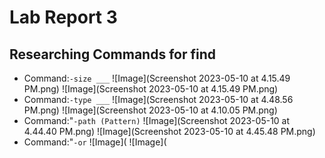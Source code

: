 # Lab Report 3
## Researching Commands for find
- Command:`-size ___`
![Image](Screenshot 2023-05-10 at 4.15.49 PM.png)
![Image](Screenshot 2023-05-10 at 4.15.49 PM.png)
- Command:`-type ___`
![Image](Screenshot 2023-05-10 at 4.48.56 PM.png)
![Image](Screenshot 2023-05-10 at 4.10.05 PM.png)
- Command:"`-path (Pattern)`
![Image](Screenshot 2023-05-10 at 4.44.40 PM.png)
![Image](Screenshot 2023-05-10 at 4.45.48 PM.png)
- Command:"`-or`
![Image](
![Image](
